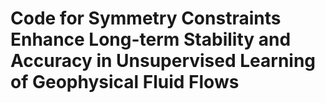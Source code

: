 # Code for Symmetry Constraints Enhance Long-term Stability and Accuracy in Unsupervised Learning of Geophysical Fluid Flows
